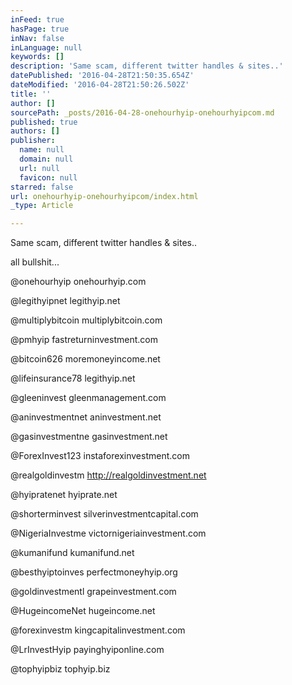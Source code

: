 ```yaml
---
inFeed: true
hasPage: true
inNav: false
inLanguage: null
keywords: []
description: 'Same scam, different twitter handles & sites..'
datePublished: '2016-04-28T21:50:35.654Z'
dateModified: '2016-04-28T21:50:26.502Z'
title: ''
author: []
sourcePath: _posts/2016-04-28-onehourhyip-onehourhyipcom.md
published: true
authors: []
publisher:
  name: null
  domain: null
  url: null
  favicon: null
starred: false
url: onehourhyip-onehourhyipcom/index.html
_type: Article

---
```

Same scam, different twitter handles & sites..

all bullshit...

  
@onehourhyip onehourhyip.com

@legithyipnet legithyip.net

@multiplybitcoin multiplybitcoin.com 

@pmhyip fastreturninvestment.com 

@bitcoin626 moremoneyincome.net 

@lifeinsurance78 legithyip.net 

@gleeninvest gleenmanagement.com 

@aninvestmentnet aninvestment.net 

@gasinvestmentne gasinvestment.net 

@ForexInvest123 instaforexinvestment.com 

@realgoldinvestm http://realgoldinvestment.net 

@hyipratenet hyiprate.net 

@shorterminvest silverinvestmentcapital.com 

@NigeriaInvestme victornigeriainvestment.com 

@kumanifund kumanifund.net 

@besthyiptoinves perfectmoneyhyip.org 

@goldinvestmentl grapeinvestment.com 

@HugeincomeNet hugeincome.net 

@forexinvestm kingcapitalinvestment.com 

@LrInvestHyip payinghyiponline.com 

@tophyipbiz tophyip.biz